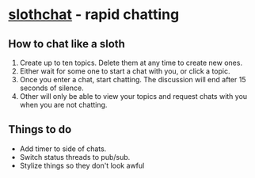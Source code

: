 [slothchat](http://www.slothchat.com/) - rapid chatting
=======================================================

How to chat like a sloth
-------------------------------------------------------
1. Create up to ten topics. Delete them at any time to create new ones.
2. Either wait for some one to start a chat with you, or click a topic.
3. Once you enter a chat, start chatting. The discussion will end after 15 seconds of silence.
4. Other will only be able to view your topics and request chats with you when you are not chatting.


Things to do
-------------------------------------------------------
* Add timer to side of chats.
* Switch status threads to pub/sub.
* Stylize things so they don't look awful


